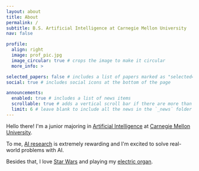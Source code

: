 ```yaml
---
layout: about
title: About
permalink: /
subtitle: B.S. Artificial Intelligence at Carnegie Mellon University
nav: false

profile:
  align: right
  image: prof_pic.jpg
  image_circular: true # crops the image to make it circular
  more_info: >

selected_papers: false # includes a list of papers marked as "selected={true}"
social: true # includes social icons at the bottom of the page

announcements:
  enabled: true # includes a list of news items
  scrollable: true # adds a vertical scroll bar if there are more than 3 news items
  limit: 6 # leave blank to include all the news in the `_news` folder
---
```


Hello there! I'm a junior majoring in <a href="https://www.cs.cmu.edu/bs-in-artificial-intelligence/">Artificial Intelligence</a> at <a href="https://www.cmu.edu/">Carnegie Mellon University</a>.

To me, <a href="/publications">AI research</a> is extremely rewarding and I'm excited to solve real-world problems with AI.

Besides that, I love <a href="/projects/2_project.html">Star Wars</a> and playing my <a href="https://www.youtube.com/@theglendalorian">electric organ</a>.
